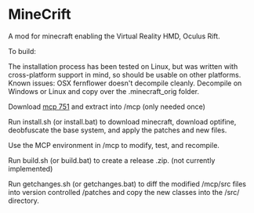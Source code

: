 MineCrift
=========

A mod for minecraft enabling the Virtual Reality HMD, Oculus Rift.

To build:

The installation process has been tested on Linux, but was written with
cross-platform support in mind, so should be usable on other platforms.
Known issues: OSX fernflower doesn't decompile cleanly. Decompile on Windows
or Linux and copy over the .minecraft\_orig folder.

Download [mcp 751](http://mcp.ocean-labs.de/index.php/MCP_Releases) and
extract into /mcp (only needed once)

Run install.sh (or install.bat) to download minecraft, download optifine,
deobfuscate the base system, and apply the patches and new files.


Use the MCP environment in /mcp to modify, test, and recompile.

Run build.sh (or build.bat) to create a release .zip. (not currently
implemented)

Run getchanges.sh (or getchanges.bat) to diff the modified /mcp/src files into
version controlled /patches and copy the new classes into the /src/
directory.

